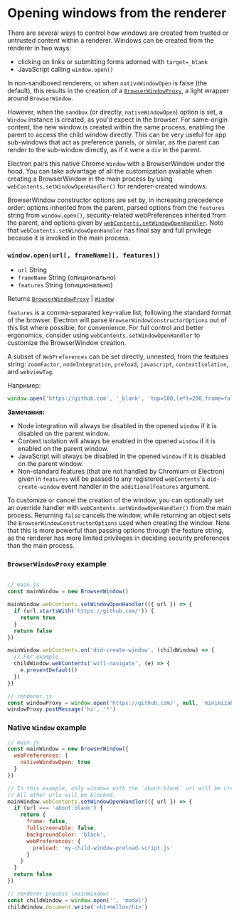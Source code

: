 # Opening windows from the renderer

There are several ways to control how windows are created from trusted or untrusted content within a renderer. Windows can be created from the renderer in two ways:

* clicking on links or submitting forms adorned with `target=_blank`
* JavaScript calling `window.open()`

In non-sandboxed renderers, or when `nativeWindowOpen` is false (the default), this results in the creation of a [`BrowserWindowProxy`](browser-window-proxy.md), a light wrapper around `BrowserWindow`.

However, when the `sandbox` (or directly, `nativeWindowOpen`) option is set, a `Window` instance is created, as you'd expect in the browser. For same-origin content, the new window is created within the same process, enabling the parent to access the child window directly. This can be very useful for app sub-windows that act as preference panels, or similar, as the parent can render to the sub-window directly, as if it were a `div` in the parent.

Electron pairs this native Chrome `Window` with a BrowserWindow under the hood. You can take advantage of all the customization available when creating a BrowserWindow in the main process by using `webContents.setWindowOpenHandler()` for renderer-created windows.

BrowserWindow constructor options are set by, in increasing precedence order: options inherited from the parent, parsed options from the `features` string from `window.open()`, security-related webPreferences inherited from the parent, and options given by [`webContents.setWindowOpenHandler`](web-contents.md#contentssetwindowopenhandlerhandler). Note that `webContents.setWindowOpenHandler` has final say and full privilege because it is invoked in the main process.

### `window.open(url[, frameName][, features])`

* `url` String
* `frameName` String (опиционально)
* `features` String (опиционально)

Returns [`BrowserWindowProxy`](browser-window-proxy.md) | [`Window`](https://developer.mozilla.org/en-US/docs/Web/API/Window)

`features` is a comma-separated key-value list, following the standard format of the browser. Electron will parse `BrowserWindowConstructorOptions` out of this list where possible, for convenience. For full control and better ergonomics, consider using `webContents.setWindowOpenHandler` to customize the BrowserWindow creation.

A subset of `WebPreferences` can be set directly, unnested, from the features string: `zoomFactor`, `nodeIntegration`, `preload`, `javascript`, `contextIsolation`, and `webviewTag`.

Например:

```js
window.open('https://github.com', '_blank', 'top=500,left=200,frame=false,nodeIntegration=no')
```

**Замечания:**

* Node integration will always be disabled in the opened `window` if it is disabled on the parent window.
* Context isolation will always be enabled in the opened `window` if it is enabled on the parent window.
* JavaScript will always be disabled in the opened `window` if it is disabled on the parent window.
* Non-standard features (that are not handled by Chromium or Electron) given in `features` will be passed to any registered `webContents`'s `did-create-window` event handler in the `additionalFeatures` argument.

To customize or cancel the creation of the window, you can optionally set an override handler with `webContents.setWindowOpenHandler()` from the main process. Returning `false` cancels the window, while returning an object sets the `BrowserWindowConstructorOptions` used when creating the window. Note that this is more powerful than passing options through the feature string, as the renderer has more limited privileges in deciding security preferences than the main process.

### `BrowserWindowProxy` example

```javascript

// main.js
const mainWindow = new BrowserWindow()

mainWindow.webContents.setWindowOpenHandler(({ url }) => {
  if (url.startsWith('https://github.com/')) {
    return true
  }
  return false
})

mainWindow.webContents.on('did-create-window', (childWindow) => {
  // For example...
  childWindow.webContents('will-navigate', (e) => {
    e.preventDefault()
  })
})
```

```javascript
// renderer.js
const windowProxy = window.open('https://github.com/', null, 'minimizable=false')
windowProxy.postMessage('hi', '*')
```

### Native `Window` example

```javascript
// main.js
const mainWindow = new BrowserWindow({
  webPreferences: {
    nativeWindowOpen: true
  }
})

// In this example, only windows with the `about:blank` url will be created.
// All other urls will be blocked.
mainWindow.webContents.setWindowOpenHandler(({ url }) => {
  if (url === 'about:blank') {
    return {
      frame: false,
      fullscreenable: false,
      backgroundColor: 'black',
      webPreferences: {
        preload: 'my-child-window-preload-script.js'
      }
    }
  }
  return false
})
```

```javascript
// renderer process (mainWindow)
const childWindow = window.open('', 'modal')
childWindow.document.write('<h1>Hello</h1>')
```

